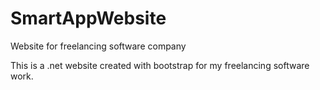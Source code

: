 # SmartAppWebsite
Website for freelancing software company

This is a .net website created with bootstrap for my freelancing software work.
